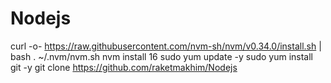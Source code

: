 # Nodejs
curl -o- https://raw.githubusercontent.com/nvm-sh/nvm/v0.34.0/install.sh | bash
. ~/.nvm/nvm.sh
nvm install 16
sudo yum update -y
sudo yum install git -y
git clone https://github.com/raketmakhim/Nodejs